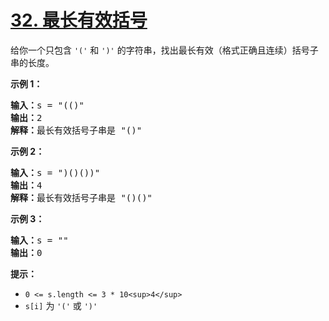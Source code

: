 # [32. 最长有效括号](https://leetcode.cn/problems/longest-valid-parentheses/)

给你一个只包含 `'('` 和 `')'` 的字符串，找出最长有效（格式正确且连续）括号子串的长度。

**示例 1：**

<pre><strong>输入：</strong>s = "(()"
<strong>输出：</strong>2
<strong>解释：</strong>最长有效括号子串是 "()"
</pre>

**示例 2：**

<pre><strong>输入：</strong>s = ")()())"
<strong>输出：</strong>4
<strong>解释：</strong>最长有效括号子串是 "()()"
</pre>

**示例 3：**

<pre><strong>输入：</strong>s = ""
<strong>输出：</strong>0
</pre>

**提示：**

* `0 <= s.length <= 3 * 10<sup>4</sup>`
* `s[i]` 为 `'('` 或 `')'`
